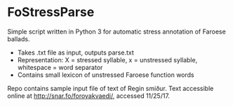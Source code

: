 # FoStressParse
Simple script written in Python 3 for automatic stress annotation of Faroese ballads.

* Takes .txt file as input, outputs parse.txt
* Representation: X = stressed syllable, x = unstressed syllable, whitespace = word separator
* Contains small lexicon of unstressed Faroese function words

Repo contains sample input file of text of Regin smiður. Text accessible online at http://snar.fo/foroyakvaedi/, accessed 11/25/17.
